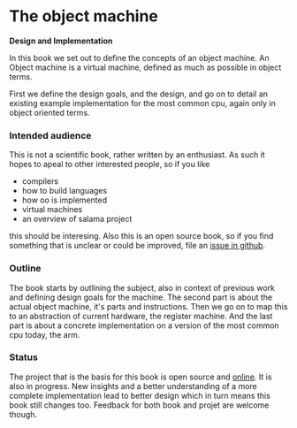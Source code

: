 # The object machine

**Design and Implementation**

In this book we set out to define the concepts of an object machine. An Object machine is  a virtual machine, defined as much as possible in object terms.

First we define the design goals, and the design, and go on to detail an existing example implementation for the most common cpu, again only in object oriented terms.

### Intended audience

This is not a scientific book, rather written by an enthusiast. As such it hopes to apeal to other interested people, so if you like

- compilers
- how to build languages
- how oo is implemented
- virtual machines
- an overview of salama project

this should be interesing. Also this is an open source book, so if you find something that is unclear or could be improved, file an [issue in github](https://github.com/dancinglightning/object-machine/issues).

### Outline

The book starts by outlining the subject, also in context of previous work and defining design goals for the machine.
The second part is about the actual object machine, it's parts and instructions. Then we go on to map this to an abstraction of current hardware, the register machine.
And the last part is about a concrete implementation on a version of the most common cpu today, the arm.

### Status

The project that is the basis for this book is open source and [online](https://github.com/salama/salama). It is also in progress. New insights and a better understanding of a more complete implementation lead to better design which in turn means this book still changes too. Feedback for both book and projet are welcome though.

